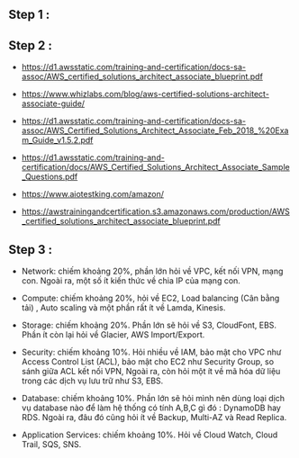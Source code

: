 

## Step 1 :



## Step 2 : 

- https://d1.awsstatic.com/training-and-certification/docs-sa-assoc/AWS_certified_solutions_architect_associate_blueprint.pdf
 
- https://www.whizlabs.com/blog/aws-certified-solutions-architect-associate-guide/

- https://d1.awsstatic.com/training-and-certification/docs-sa-assoc/AWS_Certified_Solutions_Architect_Associate_Feb_2018_%20Exam_Guide_v1.5.2.pdf

- https://d1.awsstatic.com/training-and-certification/docs/AWS_Certified_Solutions_Architect_Associate_Sample_Questions.pdf

- https://www.aiotestking.com/amazon/

- https://awstrainingandcertification.s3.amazonaws.com/production/AWS_certified_solutions_architect_associate_blueprint.pdf


## Step 3 : 

- Network: chiếm khoảng 20%, phần lớn hỏi về VPC, kết nối VPN, mạng con. Ngoài ra, một số ít kiến thức về chia IP của mạng con.

- Compute: chiếm khoảng 20%, hỏi về EC2, Load balancing (Cân bằng tải) , Auto scaling và một phần rất ít về Lamda, Kinesis.

- Storage: chiếm khoảng 20%. Phần lớn sẽ hỏi về S3, CloudFont, EBS. Phần ít còn lại hỏi về Glacier, AWS Import/Export.

- Security: chiếm khoảng 10%. Hỏi nhiều về IAM, bảo mật cho VPC như Access Control List (ACL), bảo mật cho EC2 như Security Group, so sánh giữa ACL kết nối VPN, Ngoài ra, còn hỏi một ít về mã hóa dữ liệu trong các dịch vụ lưu trữ như S3, EBS.

- Database: chiếm khoảng 10%. Phần lớn sẽ hỏi mình nên dùng loại dịch vụ database nào để làm hệ thống có tính A,B,C gì đó : DynamoDB hay RDS. Ngoài ra, đâu đó cũng hỏi ít về Backup, Multi-AZ và Read Replica.

- Application Services: chiếm khoảng 10%. Hỏi về Cloud Watch, Cloud Trail, SQS, SNS.